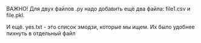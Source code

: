 ВАЖНО!
Для двух файлов .py надо добавить ещё два файла: file1.csv и file.pkl. 

И ещё. yes.txt - это список эмодзи, которые мы ищем. Их было удобнее пихнуть в отдельный файл
